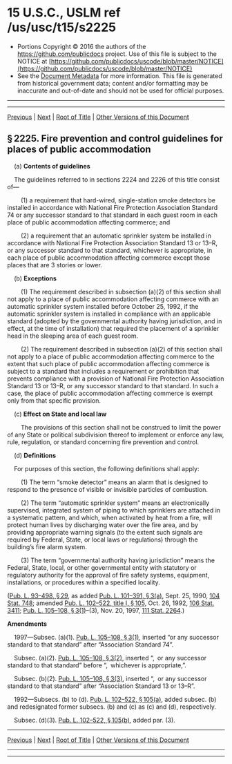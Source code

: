 ---
---

# 15 U.S.C., USLM ref /us/usc/t15/s2225

* Portions Copyright © 2016 the authors of the https://github.com/publicdocs project.
  Use of this file is subject to the NOTICE at [https://github.com/publicdocs/uscode/blob/master/NOTICE](https://github.com/publicdocs/uscode/blob/master/NOTICE)
* See the [Document Metadata](././../../../..//README.md) for more information.
  This file is generated from historical government data; content and/or formatting may be inaccurate and out-of-date and should not be used for official purposes.

----------
----------

[Previous](./../../../..//us/usc/t15/ch49/m__us_usc_t15_s2224.md) | [Next](./../../../..//us/usc/t15/ch49/m__us_usc_t15_s2225a.md) | [Root of Title](./../../../../) | [Other Versions of this Document](https://publicdocs.github.io/go/links?ns=uslm&ref=%2Fus%2Fusc%2Ft15%2Fs2225)

## § 2225. Fire prevention and control guidelines for places of public accommodation

    (a) __Contents of guidelines__ 

    The guidelines referred to in sections 2224 and 2226 of this title consist of—

        (1) a requirement that hard-wired, single-station smoke detectors be installed in accordance with National Fire Protection Association Standard 74 or any successor standard to that standard in each guest room in each place of public accommodation affecting commerce; and

        (2) a requirement that an automatic sprinkler system be installed in accordance with National Fire Protection Association Standard 13 or 13–R, or any successor standard to that standard, whichever is appropriate, in each place of public accommodation affecting commerce except those places that are 3 stories or lower.

    (b) __Exceptions__ 

        (1) The requirement described in subsection (a)(2) of this section shall not apply to a place of public accommodation affecting commerce with an automatic sprinkler system installed before October 25, 1992, if the automatic sprinkler system is installed in compliance with an applicable standard (adopted by the governmental authority having jurisdiction, and in effect, at the time of installation) that required the placement of a sprinkler head in the sleeping area of each guest room.

        (2) The requirement described in subsection (a)(2) of this section shall not apply to a place of public accommodation affecting commerce to the extent that such place of public accommodation affecting commerce is subject to a standard that includes a requirement or prohibition that prevents compliance with a provision of National Fire Protection Association Standard 13 or 13–R, or any successor standard to that standard. In such a case, the place of public accommodation affecting commerce is exempt only from that specific provision.

    (c) __Effect on State and local law__ 

        The provisions of this section shall not be construed to limit the power of any State or political subdivision thereof to implement or enforce any law, rule, regulation, or standard concerning fire prevention and control.

    (d) __Definitions__ 

    For purposes of this section, the following definitions shall apply:

        (1) The term “smoke detector” means an alarm that is designed to respond to the presence of visible or invisible particles of combustion.

        (2) The term “automatic sprinkler system” means an electronically supervised, integrated system of piping to which sprinklers are attached in a systematic pattern, and which, when activated by heat from a fire, will protect human lives by discharging water over the fire area, and by providing appropriate warning signals (to the extent such signals are required by Federal, State, or local laws or regulations) through the building’s fire alarm system.

        (3) The term “governmental authority having jurisdiction” means the Federal, State, local, or other governmental entity with statutory or regulatory authority for the approval of fire safety systems, equipment, installations, or procedures within a specified locality.

([Pub. L. 93–498, § 29][/us/pl/93/498/s29], as added [Pub. L. 101–391, § 3(a)][/us/pl/101/391/s3/a], Sept. 25, 1990, [104 Stat. 748][/us/stat/104/748]; amended [Pub. L. 102–522, title I, § 105][/us/pl/102/522/s105], Oct. 26, 1992, [106 Stat. 3411][/us/stat/106/3411]; [Pub. L. 105–108, § 3(1)][/us/pl/105/108/s3/1]–(3), Nov. 20, 1997, [111 Stat. 2264][/us/stat/111/2264].)

 __Amendments__ 

    1997—Subsec. (a)(1). [Pub. L. 105–108, § 3(1)][/us/pl/105/108/s3/1], inserted “or any successor standard to that standard” after “Association Standard 74”.

    Subsec. (a)(2). [Pub. L. 105–108, § 3(2)][/us/pl/105/108/s3/2], inserted “, or any successor standard to that standard” before “, whichever is appropriate,”.

    Subsec. (b)(2). [Pub. L. 105–108, § 3(3)][/us/pl/105/108/s3/3], inserted “, or any successor standard to that standard” after “Association Standard 13 or 13–R”.

    1992—Subsecs. (b) to (d). [Pub. L. 102–522, § 105(a)][/us/pl/102/522/s105/a], added subsec. (b) and redesignated former subsecs. (b) and (c) as (c) and (d), respectively.

    Subsec. (d)(3). [Pub. L. 102–522, § 105(b)][/us/pl/102/522/s105/b], added par. (3).

----------

[Previous](./../../../..//us/usc/t15/ch49/m__us_usc_t15_s2224.md) | [Next](./../../../..//us/usc/t15/ch49/m__us_usc_t15_s2225a.md) | [Root of Title](./../../../../) | [Other Versions of this Document](https://publicdocs.github.io/go/links?ns=uslm&ref=%2Fus%2Fusc%2Ft15%2Fs2225)

----------
----------

[/us/pl/93/498/s29]: https://publicdocs.github.io/go/links?ns=uslm&ref=%2Fus%2Fpl%2F93%2F498%2Fs29
[/us/pl/101/391/s3/a]: https://publicdocs.github.io/go/links?ns=uslm&ref=%2Fus%2Fpl%2F101%2F391%2Fs3%2Fa
[/us/stat/104/748]: https://publicdocs.github.io/go/links?ns=uslm&ref=%2Fus%2Fstat%2F104%2F748
[/us/pl/102/522/s105]: https://publicdocs.github.io/go/links?ns=uslm&ref=%2Fus%2Fpl%2F102%2F522%2Fs105
[/us/stat/106/3411]: https://publicdocs.github.io/go/links?ns=uslm&ref=%2Fus%2Fstat%2F106%2F3411
[/us/pl/105/108/s3/1]: https://publicdocs.github.io/go/links?ns=uslm&ref=%2Fus%2Fpl%2F105%2F108%2Fs3%2F1
[/us/stat/111/2264]: https://publicdocs.github.io/go/links?ns=uslm&ref=%2Fus%2Fstat%2F111%2F2264
[/us/pl/105/108/s3/1]: https://publicdocs.github.io/go/links?ns=uslm&ref=%2Fus%2Fpl%2F105%2F108%2Fs3%2F1
[/us/pl/105/108/s3/2]: https://publicdocs.github.io/go/links?ns=uslm&ref=%2Fus%2Fpl%2F105%2F108%2Fs3%2F2
[/us/pl/105/108/s3/3]: https://publicdocs.github.io/go/links?ns=uslm&ref=%2Fus%2Fpl%2F105%2F108%2Fs3%2F3
[/us/pl/102/522/s105/a]: https://publicdocs.github.io/go/links?ns=uslm&ref=%2Fus%2Fpl%2F102%2F522%2Fs105%2Fa
[/us/pl/102/522/s105/b]: https://publicdocs.github.io/go/links?ns=uslm&ref=%2Fus%2Fpl%2F102%2F522%2Fs105%2Fb


